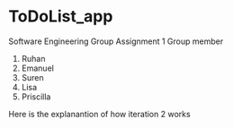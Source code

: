 # ToDoList_app
Software Engineering Group Assignment 1 
Group member 
1. Ruhan
2. Emanuel
3. Suren
4. Lisa
5. Priscilla

Here is the explanantion of how iteration 2 works 
